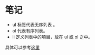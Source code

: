 # 笔记
* ul 标签代表无序列表 。
* ol 代表有序列表。
* li 定义列表中的项目，放在 ul 或 ol 之中。

具体可以参考[这里](https://www.w3school.com.cn/tags/tag_li.asp)
